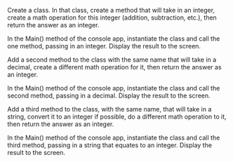 Create a class. In that class, create a method that will take in an integer, create a math operation for this integer (addition, subtraction, etc.), then return the answer as an integer.

In the Main() method of the console app, instantiate the class and call the one method, passing in an integer. Display the result to the screen.

Add a second method to the class with the same name that will take in a decimal, create a different math operation for it, then return the answer as an integer.

In the Main() method of the console app, instantiate the class and call the second method, passing in a decimal. Display the result to the screen.

Add a third method to the class, with the same name, that will take in a string, convert it to an integer if possible, do a different math operation to it, then return the answer as an integer.

In the Main() method of the console app, instantiate the class and call the third method, passing in a string that equates to an integer. Display the result to the screen.
